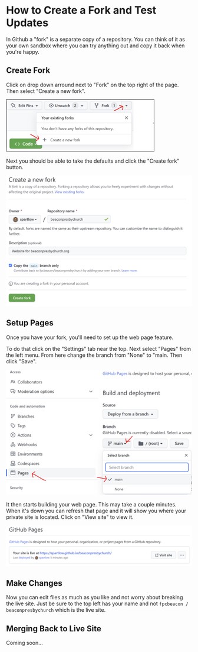 # How to Create a Fork and Test Updates

In Github a "fork" is a separate copy of a repository. 
You can think of it as your own sandbox where you can try anything out and copy it back when you're happy.

## Create Fork

Click on drop down arround next to "Fork" on the top right of the page. Then select "Create a new fork".

<img src="images/fork_repo.png" width=400 border=1>

Next you should be able to take the defaults and click the "Create fork" button.

![Create Fork](images/create_fork.png)

## Setup Pages

Once you have your fork, you'll need to set up the web page feature.

To do that click on the "Settings" tab near the top.
Next select "Pages" from the left menu. 
From here change the branch from "None" to "main.
Then click "Save".

![Github Pages Setup](images/github_pages_branch.png)

It then starts building your web page.
This may take a couple minutes.
When it's down you can refresh that page and it will show you where your private site is located.
Click on "View site" to view it.

![Github Pages Visit Site](images/github_visit_site.png)

## Make Changes

Now you can edit files as much as you like and not worry about breaking the live site.
Just be sure to the top left has your name and not `fpcbeacon / beaconpresbychurch` which is the live site.

## Merging Back to Live Site

Coming soon...

